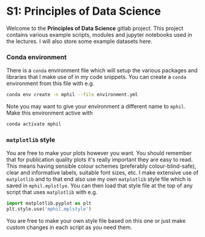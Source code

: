 # S1: Principles of Data Science

Welcome to the **Principles of Data Science** gitlab project.
This project contains various example scripts, modules and jupyter notebooks used in the lectures.
I will also store some example datasets here. 

### Conda environment

There is a `conda` environment file which will setup the various packages and libraries that I make use of in my code snippets.
You can create a `conda` environment from this file with e.g.

```bash
conda env create -n mphil --file environment.yml
```

Note you may want to give your environment a different name to `mphil`.
Make this environment active with

```bash
conda activate mphil
```

### `matplotlib` style

You are free to make your plots however you want.
You should remember that for publication quality plots it's really important they are easy to read.
This means having sensible colour schemes (preferably colour-blind-safe), clear and informative labels, suitable font sizes, etc.
I make extensive use of `matplotlib` and to that end also use my own `matplotlib` style file which is saved in `mphil.mplstlye`.
You can then load that style file at the top of any script that uses `matplotlib` with e.g.

```python
import matplotlib.pyplot as plt
plt.style.use('mphil.mplstyle')
```

You are free to make your own style file based on this one or just make custom changes in each script as you need them.

